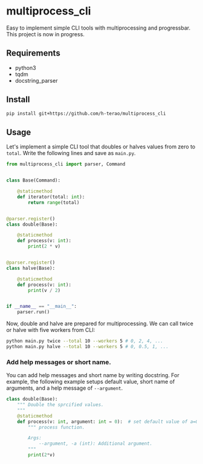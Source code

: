 # multiprocess_cli
Easy to implement simple CLI tools with multiprocessing and progressbar.
This project is now in progress.

## Requirements
- python3
- tqdm
- docstring_parser

## Install
```bash 
pip install git+https://github.com/h-terao/multiprocess_cli
```

## Usage

Let's implement a simple CLI tool that doubles or halves values from zero to `total`. 
Write the following lines and save as `main.py`.

```python
from multiprocess_cli import parser, Command


class Base(Command):

    @staticmethod
    def iterator(total: int):
        return range(total)


@parser.register()
class double(Base):

    @staticmethod
    def process(v: int):
        print(2 * v)


@parser.register()
class halve(Base):

    @staticmethod
    def process(v: int):
        print(v / 2)


if __name__ == "__main__":
    parser.run()
```

Now, double and halve are prepared for multiprocessing.
We can call twice or halve with five workers from CLI:

```bash
python main.py twice --total 10 --workers 5 # 0, 2, 4, ...
python main.py halve --total 10 --workers 5 # 0, 0.5, 1, ...
```

### Add help messages or short name.

You can add help messages and short name by writing docstring.
For example, the following example setups default value, short name of arguments, and a help message of `--argument`.

```python
class double(Base):
    """ Double the sprcified values.
    """
    @staticmethod
    def process(v: int, argument: int = 0):  # set default value of a=0 
        """ process function.

        Args:
            --argument, -a (int): Additional argument.
        """
        print(2*v)
```


